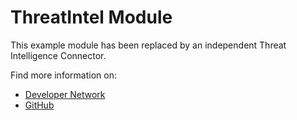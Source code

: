 # ThreatIntel Module

This example module has been replaced by an independent Threat Intelligence Connector.

Find more information on:
* [Developer Network](https://developer.carbonblack.com/reference/carbon-black-cloud/integrations/threat-intelligence-connector/)
* [GitHub](https://github.com/carbonblack/carbon-black-cloud-threat-intelligence-connector)

